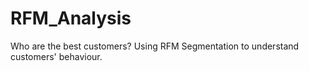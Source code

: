 # RFM_Analysis
Who are the best customers? 
Using RFM Segmentation to understand customers' behaviour.
